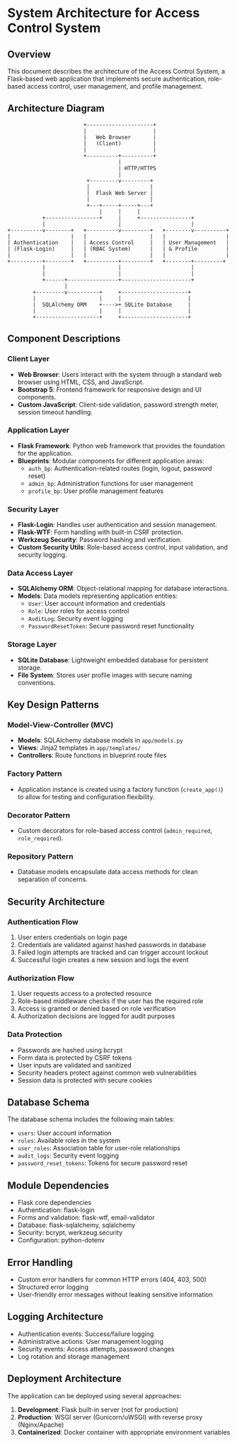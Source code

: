 # System Architecture for Access Control System

## Overview
This document describes the architecture of the Access Control System, a Flask-based web application that implements secure authentication, role-based access control, user management, and profile management.

## Architecture Diagram
```
                        +---------------------+
                        |                     |
                        |   Web Browser       |
                        |   (Client)          |
                        |                     |
                        +----------+----------+
                                   |
                                   | HTTP/HTTPS
                                   |
                         +---------v---------+
                         |                   |
                         |  Flask Web Server |
                         |                   |
                         +---+-----+-----+---+
                             |     |     |
           +-----------------+     |     +----------------+
           |                       |                      |
+----------v--------+   +----------v---------+   +--------v----------+
|                   |   |                    |   |                   |
| Authentication    |   | Access Control     |   | User Management   |
| (Flask-Login)     |   | (RBAC System)      |   | & Profile         |
|                   |   |                    |   |                   |
+----------+--------+   +----------+---------+   +--------+---------+
           |                       |                      |
           |                       |                      |
           +------+----------------+----------------------+
                  |
        +---------v----------+     +---------------------+
        |                    |     |                     |
        |  SQLAlchemy ORM    +---->+ SQLite Database     |
        |                    |     |                     |
        +--------------------+     +---------------------+
```

## Component Descriptions

### Client Layer
- **Web Browser**: Users interact with the system through a standard web browser using HTML, CSS, and JavaScript.
- **Bootstrap 5**: Frontend framework for responsive design and UI components.
- **Custom JavaScript**: Client-side validation, password strength meter, session timeout handling.

### Application Layer
- **Flask Framework**: Python web framework that provides the foundation for the application.
- **Blueprints**: Modular components for different application areas:
  - `auth_bp`: Authentication-related routes (login, logout, password reset)
  - `admin_bp`: Administration functions for user management
  - `profile_bp`: User profile management features

### Security Layer
- **Flask-Login**: Handles user authentication and session management.
- **Flask-WTF**: Form handling with built-in CSRF protection.
- **Werkzeug Security**: Password hashing and verification.
- **Custom Security Utils**: Role-based access control, input validation, and security logging.

### Data Access Layer
- **SQLAlchemy ORM**: Object-relational mapping for database interactions.
- **Models**: Data models representing application entities:
  - `User`: User account information and credentials
  - `Role`: User roles for access control
  - `AuditLog`: Security event logging
  - `PasswordResetToken`: Secure password reset functionality

### Storage Layer
- **SQLite Database**: Lightweight embedded database for persistent storage.
- **File System**: Stores user profile images with secure naming conventions.

## Key Design Patterns

### Model-View-Controller (MVC)
- **Models**: SQLAlchemy database models in `app/models.py`
- **Views**: Jinja2 templates in `app/templates/`
- **Controllers**: Route functions in blueprint route files

### Factory Pattern
- Application instance is created using a factory function (`create_app()`) to allow for testing and configuration flexibility.

### Decorator Pattern
- Custom decorators for role-based access control (`admin_required`, `role_required`).

### Repository Pattern
- Database models encapsulate data access methods for clean separation of concerns.

## Security Architecture

### Authentication Flow
1. User enters credentials on login page
2. Credentials are validated against hashed passwords in database
3. Failed login attempts are tracked and can trigger account lockout
4. Successful login creates a new session and logs the event

### Authorization Flow
1. User requests access to a protected resource
2. Role-based middleware checks if the user has the required role
3. Access is granted or denied based on role verification
4. Authorization decisions are logged for audit purposes

### Data Protection
- Passwords are hashed using bcrypt
- Form data is protected by CSRF tokens
- User inputs are validated and sanitized
- Security headers protect against common web vulnerabilities
- Session data is protected with secure cookies

## Database Schema
The database schema includes the following main tables:
- `users`: User account information
- `roles`: Available roles in the system
- `user_roles`: Association table for user-role relationships
- `audit_logs`: Security event logging
- `password_reset_tokens`: Tokens for secure password reset

## Module Dependencies
- Flask core dependencies
- Authentication: flask-login
- Forms and validation: flask-wtf, email-validator
- Database: flask-sqlalchemy, sqlalchemy
- Security: bcrypt, werkzeug.security
- Configuration: python-dotenv

## Error Handling
- Custom error handlers for common HTTP errors (404, 403, 500)
- Structured error logging
- User-friendly error messages without leaking sensitive information

## Logging Architecture
- Authentication events: Success/failure logging
- Administrative actions: User management logging
- Security events: Access attempts, password changes
- Log rotation and storage management

## Deployment Architecture
The application can be deployed using several approaches:
1. **Development**: Flask built-in server (not for production)
2. **Production**: WSGI server (Gunicorn/uWSGI) with reverse proxy (Nginx/Apache)
3. **Containerized**: Docker container with appropriate environment variables
